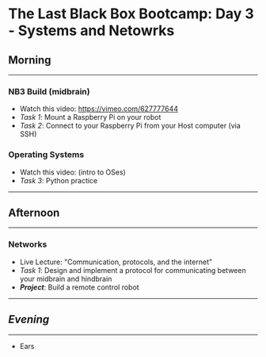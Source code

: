 # The Last Black Box Bootcamp: Day 3 - Systems and Netowrks

## Morning

----

### NB3 Build (midbrain)

- Watch this video: https://vimeo.com/627777644
- *Task 1*: Mount a Raspberry Pi on your robot
- *Task 2*: Connect to your Raspberry Pi from your Host computer (via SSH)

### Operating Systems

- Watch this video: (intro to OSes)
- *Task 3*: Python practice 

----

## Afternoon

----

### Networks

- Live Lecture: "Communication, protocols, and the internet"
- *Task 1*: Design and implement a protocol for communicating between your midbrain and hindbrain
- ***Project***: Build a remote control robot

----

## *Evening*

----

- Ears
